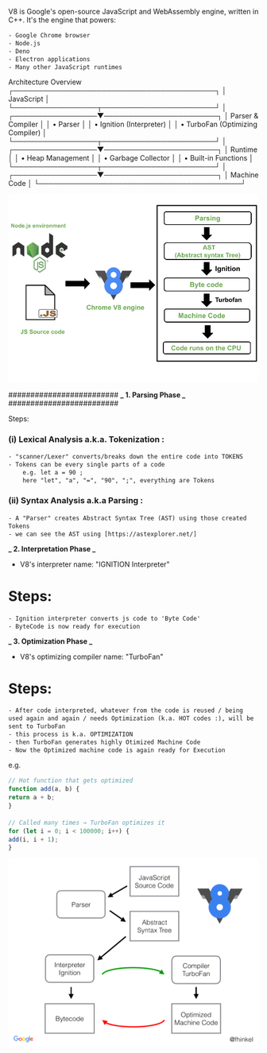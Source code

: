 V8 is Google's open-source JavaScript and WebAssembly engine, written in C++. It's the engine that powers:

    - Google Chrome browser
    - Node.js
    - Deno
    - Electron applications
    - Many other JavaScript runtimes

Architecture Overview
┌─────────────────────────────────────────┐
│              JavaScript                 │
└─────────────────┬───────────────────────┘
                  │
┌─────────────────▼───────────────────────┐
│           Parser & Compiler             │
│  • Parser                               │
│  • Ignition (Interpreter)               │
│  • TurboFan (Optimizing Compiler)       │
└─────────────────┬───────────────────────┘
                  │
┌─────────────────▼───────────────────────┐
│              Runtime                    │
│  • Heap Management                      │
│  • Garbage Collector                    │
│  • Built-in Functions                   │
└─────────────────┬───────────────────────┘
                  │
┌─────────────────▼───────────────────────┐
│            Machine Code                 │
└─────────────────────────────────────────┘

![V8 Engine Phases](./images/v8_phases.png)

#########################
**_ 1. Parsing Phase _**
#########################

Steps:

### (i) Lexical Analysis a.k.a. Tokenization : 

    - "scanner/Lexer" converts/breaks down the entire code into TOKENS
    - Tokens can be every single parts of a code 
        e.g. let a = 90 ;
        here "let", "a", "=", "90", ";", everything are Tokens

### (ii) Syntax Analysis a.k.a Parsing :

    - A "Parser" creates Abstract Syntax Tree (AST) using those created Tokens
    - we can see the AST using [https://astexplorer.net/]

**_ 2. Interpretation Phase _**

- V8's interpreter name: "IGNITION Interpreter"

# Steps:

    - Ignition interpreter converts js code to 'Byte Code'
    - ByteCode is now ready for execution

**_ 3. Optimization Phase _**

- V8's optimizing compiler name: "TurboFan"

# Steps:

    - After code interpreted, whatever from the code is reused / being used again and again / needs Optimization (k.a. HOT codes :), will be sent to TurboFan
    - this process is k.a. OPTIMIZATION
    - then TurboFan generates highly Otimized Machine Code
    - Now the Optimized machine code is again ready for Execution
    
e.g.
```js
// Hot function that gets optimized
function add(a, b) {
return a + b;
}

// Called many times → TurboFan optimizes it
for (let i = 0; i < 100000; i++) {
add(i, i + 1);
}
```




![V8 Engine](./images/v8_arc.png)